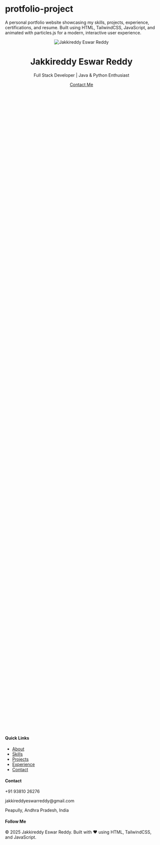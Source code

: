 # protfolio-project
A personal portfolio website showcasing my skills, projects, experience, certifications, and resume. Built using HTML, TailwindCSS, JavaScript, and animated with particles.js for a modern, interactive user experience.
<!DOCTYPE html>
<html lang="en">
<head>
  <meta charset="UTF-8" />
  <meta name="viewport" content="width=device-width, initial-scale=1.0" />
  <title>Jakkireddy Eswar Reddy | Portfolio</title>
  <script src="https://cdn.tailwindcss.com"></script>
  <script src="https://cdn.jsdelivr.net/npm/particles.js"></script>
  <link rel="stylesheet" href="https://cdnjs.cloudflare.com/ajax/libs/font-awesome/6.5.0/css/all.min.css" />
  <style>
    #particles-js {
      position: fixed;
      width: 100%;
      height: 100%;
      z-index: -1;
      top: 0;
      left: 0;
    }

    @keyframes fadeIn {
      from { opacity: 0; transform: translateY(20px); }
      to { opacity: 1; transform: translateY(0); }
    }

    section {
      animation: fadeIn 1s ease-out forwards;
      opacity: 0;
    }

    @media (max-width: 768px) {
      .grid-cols-1-md-2 {
        grid-template-columns: 1fr;
      }
      .text-5xl {
        font-size: 3rem;
      }
      .text-xl {
        font-size: 1.125rem;
      }
      .w-56 {
        width: 12rem;
        height: 12rem;
      }
    }

    @media (max-width: 480px) {
      .text-5xl {
        font-size: 2.5rem;
      }
      .text-3xl {
        font-size: 2rem;
      }
      .text-xl {
        font-size: 1rem;
      }
      .w-56 {
        width: 10rem;
        height: 10rem;
      }
    }
  </style>
</head>
<body class="bg-gradient-to-br from-gray-900 via-gray-800 to-gray-900 text-white font-sans">
  <div id="particles-js"></div>
  
  <header class="text-center py-16 animate-fadeIn">
    <img src="eswar.jpg" alt="Jakkireddy Eswar Reddy" class="mx-auto rounded-full w-56 h-56 mb-4 border-4 border-indigo-500 shadow-lg transform transition-transform hover:scale-105">
    <h1 class="text-5xl font-extrabold tracking-tight">Jakkireddy Eswar Reddy</h1>
    <p class="mt-2 text-xl text-indigo-300">Full Stack Developer | Java & Python Enthusiast</p>
    <div class="flex justify-center space-x-6 mt-4">
      <a href="mailto:jakkireddyeswarreddy@gmail.com" class="hover:text-indigo-400 transform hover:scale-110 transition-transform"><i class="fas fa-envelope text-2xl"></i></a>
      <a href="https://github.com/yourgithub" target="_blank" class="hover:text-indigo-400 transform hover:scale-110 transition-transform"><i class="fab fa-github text-2xl"></i></a>
      <a href="https://linkedin.com/in/yourlinkedin" target="_blank" class="hover:text-indigo-400 transform hover:scale-110 transition-transform"><i class="fab fa-linkedin text-2xl"></i></a>
      <a href="#contact" class="hover:text-indigo-400 transform hover:scale-110 transition-transform"><i class="fas fa-phone-alt text-2xl"></i></a>
    </div>
    <a href="#contact" class="mt-6 inline-block bg-indigo-600 px-6 py-2 rounded-full hover:bg-indigo-700 shadow-md transition transform hover:scale-105">Contact Me</a>
  </header>
  
  <section id="about" class="py-12 max-w-6xl mx-auto px-6">
    <h2 class="text-3xl font-bold text-indigo-400 mb-6 text-center">About Me</h2>
    <div class="grid md:grid-cols-2 gap-6 items-center">
      <div>
        <p class="text-lg leading-relaxed mb-4">
          I’m <strong>Jakkireddy Eswar Reddy</strong>, a passionate and detail-oriented developer currently pursuing my B.Tech in Computer Science and Engineering at <strong>G. Pullaiah College of Engineering & Technology, Kurnool</strong>. I have also completed a diploma in CSE from <strong>BIT Institute of Technology, Hindupur</strong>.
        </p>
        <p class="text-lg leading-relaxed mb-4">
          I’ve earned certifications in DBMS, AWS, Microsoft Azure Fundamentals, and Java. I love building user-centric applications, solving real-world problems, and exploring new technologies. I'm highly enthusiastic about learning cloud platforms and backend development practices.
        </p>
        <p class="text-lg leading-relaxed mb-4">
          I'm an active learner who thrives in team environments. I believe in collaboration, continuous upskilling, and delivering scalable applications that solve real-world issues. My goal is to contribute meaningfully in the tech ecosystem and work on impactful projects.
        </p>
        <p class="text-lg leading-relaxed">
          Outside of coding, I enjoy exploring tech blogs, participating in coding contests, and mentoring juniors. My long-term vision includes becoming a versatile developer and cloud solutions architect.
        </p>
      </div>
      <div class="flex flex-col items-center space-y-6">
        <img src="about.jpg" alt="About Me" class="rounded-lg shadow-lg w-full max-w-md transform transition-transform hover:scale-105">
      </div>
    </div>
    <div class="grid grid-cols-1 md:grid-cols-2 gap-6 mt-10">
      <div class="bg-gray-800 p-4 rounded-lg shadow transform transition-transform hover:scale-105">
        <img src="pullaiah.jpg" alt="G. Pullaiah College" class="w-full h-64 object-cover rounded mb-2">
        <h3 class="text-xl font-semibold text-indigo-300">B.Tech – G. Pullaiah College of Engineering & Technology, Kurnool</h3>
        <p class="text-sm mt-2">An autonomous institution accredited with NAAC 'A' grade and NBA-certified departments. Offers in-depth curriculum in engineering principles, design methodologies, and project development with strong placement and research opportunities.</p>
      </div>
      <div class="bg-gray-800 p-4 rounded-lg shadow transform transition-transform hover:scale-105">
        <img src="bit.jpg" alt="BIT Institute of Technology" class="w-full h-64 object-cover rounded mb-2">
        <h3 class="text-xl font-semibold text-indigo-300">Diploma – BIT Institute of Technology, Hindupur</h3>
        <p class="text-sm mt-2">A reputed polytechnic institution focusing on practical and technical education. CSE diploma includes programming, system design, and real-time lab sessions, fostering readiness for higher studies and industry exposure.</p>
      </div>
    </div>
  </section>
  
  <section id="resume" class="py-12 text-center">
    <h2 class="text-3xl font-bold text-indigo-400 mb-4">Resume</h2>
    <p class="text-lg text-gray-300 mb-4">My resume reflects my journey as a full stack developer, showcasing my experience, certifications, education, and project work in detail. I’ve included my training in AWS, Azure, DBMS, and my internship with Movidu Technologies.</p>
    <a href="Jakkireddy%20Eswar%20reddy.pdf" download class="bg-indigo-600 hover:bg-indigo-700 px-6 py-2 rounded-full font-semibold text-white transition transform hover:scale-105">Download My Resume (PDF)</a>
  </section>
  
  <section id="experience" class="py-12 max-w-6xl mx-auto px-6">
    <h2 class="text-3xl font-bold text-indigo-400 mb-6 text-center">Experience</h2>
    <div class="grid md:grid-cols-2 gap-8">
      <div class="bg-gray-800 p-6 rounded-lg shadow-md transform transition-transform hover:scale-105">
        <img src="experience.jpg" alt="Internship Certificate" class="w-full h-64 object-cover rounded mb-4">
        <h3 class="text-xl font-semibold text-indigo-300">Business Development Intern – Movidu Technologies</h3>
        <p class="mt-2 text-gray-300">Nov 2023 – May 2024</p>
        <p class="text-sm mt-2">Completed a 6-month internship where I contributed to the Business Development vertical. Built communication, analysis, and reporting skills while also being appreciated as a team player and quick learner.</p>
      </div>
    </div>
  </section>
  
  <section id="certifications" class="py-12 max-w-6xl mx-auto px-6">
    <h2 class="text-3xl font-bold text-indigo-400 mb-6 text-center">Certifications</h2>
    <div class="grid md:grid-cols-3 gap-6">
      <div class="bg-gray-800 p-4 rounded-lg shadow transform transition-transform hover:scale-105">
        <img src="dbms_certificate.jpg" alt="DBMS Certificate" class="w-full h-48 object-cover rounded mb-2">
        <p class="text-sm text-center">DBMS Mastery – Scaler Academy</p>
      </div>
      <div class="bg-gray-800 p-4 rounded-lg shadow transform transition-transform hover:scale-105">
        <img src="java_codetantra.jpg" alt="Java Certificate" class="w-full h-48 object-cover rounded mb-2">
        <p class="text-sm text-center">Java Programming – CodeTantra</p>
      </div>
      <div class="bg-gray-800 p-4 rounded-lg shadow transform transition-transform hover:scale-105">
        <img src="java_scaler.jpg" alt="Java Fundamentals Certificate" class="w-full h-48 object-cover rounded mb-2">
        <p class="text-sm text-center">Java Fundamentals – Scaler Academy</p>
      </div>
      <div class="bg-gray-800 p-4 rounded-lg shadow transform transition-transform hover:scale-105">
        <img src="webdevelopment.jpg" alt="Web Development Certifications" class="w-full h-48 object-cover rounded mb-2">
        <p class="text-sm text-center">Web Development Certifications by Ecell IIT Madras</p>
      </div>
    </div>
  </section>
  
  <section id="projects" class="py-12">
    <h2 class="text-3xl font-bold text-indigo-400 mb-6 text-center">Projects</h2>
    <div class="grid gap-6 sm:grid-cols-1 md:grid-cols-2 lg:grid-cols-3 max-w-6xl mx-auto">
      <div class="bg-gradient-to-br from-gray-800 to-gray-900 p-6 rounded-xl shadow-xl hover:shadow-2xl hover:scale-105 transition-transform">
        <h3 class="text-xl font-bold text-white mb-2">Portfolio Website</h3>
        <p class="text-gray-300 mb-2">Responsive personal site using TailwindCSS, HTML, and particle.js background effects.</p>
        <a href="#" class="text-indigo-400 underline">Live Demo</a>
      </div>
      <div class="bg-gradient-to-br from-gray-800 to-gray-900 p-6 rounded-xl shadow-xl hover:shadow-2xl hover:scale-105 transition-transform">
        <h3 class="text-xl font-bold text-white mb-2">Resume Builder</h3>
        <p class="text-gray-300 mb-2">Web application to generate resumes with clean UI and print/export functionality.</p>
        <a href="#" class="text-indigo-400 underline">Live Demo</a>
      </div>
      <div class="bg-gradient-to-br from-gray-800 to-gray-900 p-6 rounded-xl shadow-xl hover:shadow-2xl hover:scale-105 transition-transform">
        <h3 class="text-xl font-bold text-white mb-2">Student Management System</h3>
        <p class="text-gray-300 mb-2">CRUD system using Java and MySQL to manage student academic records efficiently.</p>
        <a href="#" class="text-indigo-400 underline">View Project</a>
      </div>
    </div>
  </section>

  <section id="contact" class="py-12">
    <h2 class="text-3xl font-bold text-indigo-400 mb-6 text-center">Contact Me</h2>
    <div class="max-w-2xl mx-auto bg-gray-800 p-6 rounded-xl shadow-md">
      <form action="#" method="POST" class="space-y-6">
        <div>
          <label for="name" class="block text-sm font-semibold mb-1">Name</label>
          <input type="text" id="name" name="name" required class="w-full px-4 py-2 rounded-lg bg-gray-900 text-white border border-indigo-600 focus:outline-none focus:ring-2 focus:ring-indigo-400">
        </div>
        <div>
          <label for="email" class="block text-sm font-semibold mb-1">Email</label>
          <input type="email" id="email" name="email" required class="w-full px-4 py-2 rounded-lg bg-gray-900 text-white border border-indigo-600 focus:outline-none focus:ring-2 focus:ring-indigo-400">
        </div>
        <div>
          <label for="message" class="block text-sm font-semibold mb-1">Message</label>
          <textarea id="message" name="message" rows="4" required class="w-full px-4 py-2 rounded-lg bg-gray-900 text-white border border-indigo-600 focus:outline-none focus:ring-2 focus:ring-indigo-400"></textarea>
        </div>
        <div class="text-center">
          <button type="submit" class="bg-indigo-600 hover:bg-indigo-700 px-6 py-2 rounded-full text-white font-semibold shadow transition transform hover:scale-105">Send Message</button>
        </div>
      </form>
      <p class="mt-6 text-center text-sm text-gray-400">Or email me directly at <a href="mailto:jakkireddyeswarreddy@gmail.com" class="text-indigo-300 underline">jakkireddyeswarreddy@gmail.com</a></p>
    </div>
  </section>
  
  <footer class="bg-gray-950 text-white py-10 mt-16">
    <div class="max-w-6xl mx-auto px-6">
      <div class="grid grid-cols-1 sm:grid-cols-2 md:grid-cols-3 gap-8 text-sm text-gray-400">
        <div>
          <h4 class="text-lg font-semibold text-white mb-2">Quick Links</h4>
          <ul class="space-y-1">
            <li><a href="#about" class="hover:text-indigo-400">About</a></li>
            <li><a href="#skills" class="hover:text-indigo-400">Skills</a></li>
            <li><a href="#projects" class="hover:text-indigo-400">Projects</a></li>
            <li><a href="#experience" class="hover:text-indigo-400">Experience</a></li>
            <li><a href="#contact" class="hover:text-indigo-400">Contact</a></li>
          </ul>
        </div>
        <div>
          <h4 class="text-lg font-semibold text-white mb-2">Contact</h4>
          <p><i class="fas fa-phone-alt text-indigo-400"></i> +91 93810 26276</p>
          <p><i class="fas fa-envelope text-indigo-400"></i> jakkireddyeswarreddy@gmail.com</p>
          <p><i class="fas fa-map-marker-alt text-indigo-400"></i> Peapully, Andhra Pradesh, India</p>
        </div>
        <div>
          <h4 class="text-lg font-semibold text-white mb-2">Follow Me</h4>
          <div class="flex space-x-4 mt-2">
            <a href="#" class="hover:text-indigo-400 transform hover:scale-110 transition-transform"><i class="fab fa-github text-2xl"></i></a>
            <a href="#" class="hover:text-indigo-400 transform hover:scale-110 transition-transform"><i class="fab fa-linkedin text-2xl"></i></a>
            <a href="#" class="hover:text-indigo-400 transform hover:scale-110 transition-transform"><i class="fab fa-twitter text-2xl"></i></a>
          </div>
        </div>
      </div>
      <div class="text-center text-sm text-gray-500 mt-8 border-t border-gray-700 pt-4">
        &copy; 2025 Jakkireddy Eswar Reddy. Built with ❤ using HTML, TailwindCSS, and JavaScript.
      </div>
    </div>
  </footer>

  <script>
    particlesJS("particles-js", {
      particles: {
        number: { value: 100 },
        size: { value: 3 },
        color: { value: "#6366f1" },
        line_linked: {
          enable: true,
          distance: 150,
          color: "#a5b4fc",
          opacity: 0.5,
          width: 1
        },
        move: {
          enable: true,
          speed: 2
        }
      },
      interactivity: {
        events: {
          onhover: {
            enable: true,
            mode: "repulse"
          }
        }
      }
    });

    document.addEventListener('DOMContentLoaded', function() {
      const sections = document.querySelectorAll('section');
      const options = {
        threshold: 0.1
      };

      const observer = new IntersectionObserver((entries, observer) => {
        entries.forEach(entry => {
          if (entry.isIntersecting) {
            entry.target.style.animation = 'fadeIn 1s ease-out forwards';
            observer.unobserve(entry.target);
          }
        });
      }, options);

      sections.forEach(section => {
        observer.observe(section);
      });
    });
  </script>
</body>
</html>

